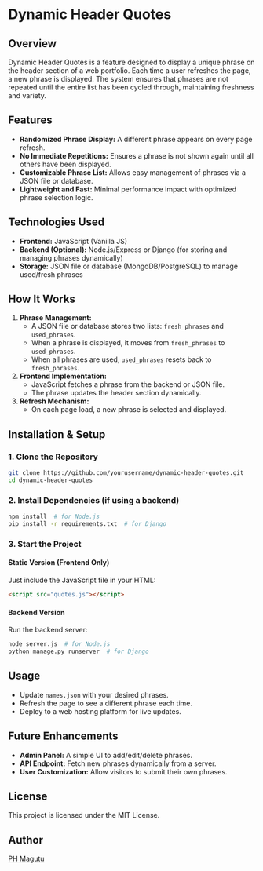# Dynamic Header Quotes

## Overview

Dynamic Header Quotes is a feature designed to display a unique phrase on the header section of a web portfolio. Each time a user refreshes the page, a new phrase is displayed. The system ensures that phrases are not repeated until the entire list has been cycled through, maintaining freshness and variety.

## Features

- **Randomized Phrase Display:** A different phrase appears on every page refresh.
- **No Immediate Repetitions:** Ensures a phrase is not shown again until all others have been displayed.
- **Customizable Phrase List:** Allows easy management of phrases via a JSON file or database.
- **Lightweight and Fast:** Minimal performance impact with optimized phrase selection logic.

## Technologies Used

- **Frontend:** JavaScript (Vanilla JS)
- **Backend (Optional):** Node.js/Express or Django (for storing and managing phrases dynamically)
- **Storage:** JSON file or database (MongoDB/PostgreSQL) to manage used/fresh phrases

## How It Works

1. **Phrase Management:**
   - A JSON file or database stores two lists: `fresh_phrases` and `used_phrases`.
   - When a phrase is displayed, it moves from `fresh_phrases` to `used_phrases`.
   - When all phrases are used, `used_phrases` resets back to `fresh_phrases`.
2. **Frontend Implementation:**
   - JavaScript fetches a phrase from the backend or JSON file.
   - The phrase updates the header section dynamically.
3. **Refresh Mechanism:**
   - On each page load, a new phrase is selected and displayed.

## Installation & Setup

### 1. Clone the Repository

```bash
git clone https://github.com/yourusername/dynamic-header-quotes.git
cd dynamic-header-quotes
```

### 2. Install Dependencies (if using a backend)

```bash
npm install  # for Node.js
pip install -r requirements.txt  # for Django
```

### 3. Start the Project

#### Static Version (Frontend Only)

Just include the JavaScript file in your HTML:

```html
<script src="quotes.js"></script>
```

#### Backend Version

Run the backend server:

```bash
node server.js  # for Node.js
python manage.py runserver  # for Django
```

## Usage

- Update `names.json` with your desired phrases.
- Refresh the page to see a different phrase each time.
- Deploy to a web hosting platform for live updates.

## Future Enhancements

- **Admin Panel:** A simple UI to add/edit/delete phrases.
- **API Endpoint:** Fetch new phrases dynamically from a server.
- **User Customization:** Allow visitors to submit their own phrases.

## License

This project is licensed under the MIT License.

## Author

[PH Magutu](https://yourportfolio.com)
